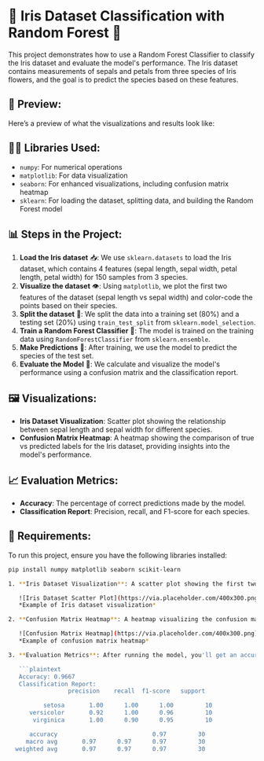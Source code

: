 # 🌸 Iris Dataset Classification with Random Forest 🌸

This project demonstrates how to use a Random Forest Classifier to classify the Iris dataset and evaluate the model's performance. The Iris dataset contains measurements of sepals and petals from three species of Iris flowers, and the goal is to predict the species based on these features.

## 📸 Preview:

Here’s a preview of what the visualizations and results look like:

## 🧑‍💻 Libraries Used:
- `numpy`: For numerical operations
- `matplotlib`: For data visualization
- `seaborn`: For enhanced visualizations, including confusion matrix heatmap
- `sklearn`: For loading the dataset, splitting data, and building the Random Forest model

## 📊 Steps in the Project:
1. **Load the Iris dataset** 📥: We use `sklearn.datasets` to load the Iris dataset, which contains 4 features (sepal length, sepal width, petal length, petal width) for 150 samples from 3 species.
2. **Visualize the dataset** 👁️: Using `matplotlib`, we plot the first two features of the dataset (sepal length vs sepal width) and color-code the points based on their species.
3. **Split the dataset** 🔀: We split the data into a training set (80%) and a testing set (20%) using `train_test_split` from `sklearn.model_selection`.
4. **Train a Random Forest Classifier** 🌲: The model is trained on the training data using `RandomForestClassifier` from `sklearn.ensemble`.
5. **Make Predictions** 🔮: After training, we use the model to predict the species of the test set.
6. **Evaluate the Model** 🧐: We calculate and visualize the model's performance using a confusion matrix and the classification report.

## 🖼️ Visualizations:
- **Iris Dataset Visualization**: Scatter plot showing the relationship between sepal length and sepal width for different species.
- **Confusion Matrix Heatmap**: A heatmap showing the comparison of true vs predicted labels for the Iris dataset, providing insights into the model's performance.

## 📈 Evaluation Metrics:
- **Accuracy**: The percentage of correct predictions made by the model.
- **Classification Report**: Precision, recall, and F1-score for each species.

## 🔧 Requirements:
To run this project, ensure you have the following libraries installed:
```bash
pip install numpy matplotlib seaborn scikit-learn

1. **Iris Dataset Visualization**: A scatter plot showing the first two features (sepal length vs sepal width) of the Iris dataset. Each species is color-coded for easy identification.

   ![Iris Dataset Scatter Plot](https://via.placeholder.com/400x300.png)  
   *Example of Iris dataset visualization*

2. **Confusion Matrix Heatmap**: A heatmap visualizing the confusion matrix, showing the true vs predicted labels for the Iris species.

   ![Confusion Matrix Heatmap](https://via.placeholder.com/400x300.png)  
   *Example of confusion matrix heatmap*

3. **Evaluation Metrics**: After running the model, you'll get an accuracy score along with a detailed classification report showing the precision, recall, and F1-score for each species.

   ```plaintext
   Accuracy: 0.9667
   Classification Report:
                 precision    recall  f1-score   support

          setosa       1.00      1.00      1.00         10
      versicolor       0.92      1.00      0.96         10
       virginica       1.00      0.90      0.95         10

      accuracy                           0.97         30
     macro avg       0.97      0.97      0.97         30
  weighted avg       0.97      0.97      0.97         30



